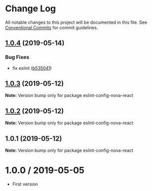 # Change Log

All notable changes to this project will be documented in this file.
See [Conventional Commits](https://conventionalcommits.org) for commit guidelines.

## [1.0.4](https://github.com/1void0/nova-utils/compare/eslint-config-nova-react@1.0.3...eslint-config-nova-react@1.0.4) (2019-05-14)


### Bug Fixes

* fix eslint ([b535041](https://github.com/1void0/nova-utils/commit/b535041))





## [1.0.3](https://github.com/1void0/nova-utils/compare/eslint-config-nova-react@1.0.2...eslint-config-nova-react@1.0.3) (2019-05-12)

**Note:** Version bump only for package eslint-config-nova-react





## [1.0.2](https://github.com/1void0/nova-utils/compare/eslint-config-nova-react@1.0.1...eslint-config-nova-react@1.0.2) (2019-05-12)

**Note:** Version bump only for package eslint-config-nova-react





## 1.0.1 (2019-05-12)

**Note:** Version bump only for package eslint-config-nova-react





# 1.0.0 / 2019-05-05

- First version
